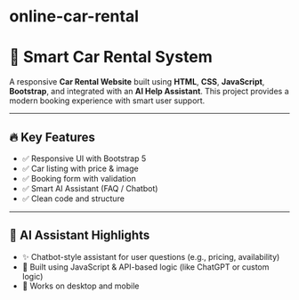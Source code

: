 # online-car-rental
# 🚗 Smart Car Rental System

A responsive **Car Rental Website** built using **HTML**, **CSS**, **JavaScript**, **Bootstrap**, and integrated with an **AI Help Assistant**. This project provides a modern booking experience with smart user support.

---

## 🔥 Key Features

- ✅ Responsive UI with Bootstrap 5
- ✅ Car listing with price & image
- ✅ Booking form with validation
- ✅ Smart AI Assistant (FAQ / Chatbot)
- ✅ Clean code and structure

---

## 🌟 AI Assistant Highlights

- ✨ Chatbot-style assistant for user questions (e.g., pricing, availability)
- 💬 Built using JavaScript & API-based logic (like ChatGPT or custom logic)
- 📲 Works on desktop and mobile

